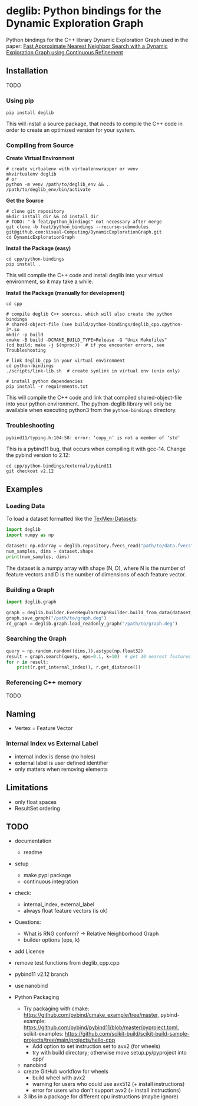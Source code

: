 # deglib: Python bindings for the Dynamic Exploration Graph

Python bindings for the C++ library Dynamic Exploration Graph used in the paper:
[Fast Approximate Nearest Neighbor Search with a Dynamic Exploration Graph using Continuous Refinement](https://arxiv.org/abs/2307.10479)

## Installation
TODO

### Using pip
```shell
pip install deglib
```
This will install a source package, that needs to compile the C++ code in order to create an optimized version for your system.

### Compiling from Source

**Create Virtual Environment**
```shell
# create virtualenv with virtualenvwrapper or venv
mkvirtualenv deglib
# or
python -m venv /path/to/deglib_env && . /path/to/deglib_env/bin/activate
```

**Get the Source**
```shell
# clone git repository
mkdir install_dir && cd install_dir
# TODO: "-b feat/python_bindings" not necessary after merge
git clone -b feat/python_bindings --recurse-submodules git@github.com:Visual-Computing/DynamicExplorationGraph.git
cd DynamicExplorationGraph
```

**Install the Package (easy)**
```shell
cd cpp/python-bindings
pip install .
```
This will compile the C++ code and install deglib into your virtual environment, so it may take a while.

**Install the Package (manually for development)**
```shell
cd cpp

# compile deglib C++ sources, which will also create the python bindings
# shared-object-file (see build/python-bindings/deglib_cpp.cpython-3*.so
mkdir -p build
cmake -B build -DCMAKE_BUILD_TYPE=Release -G "Unix Makefiles"
(cd build; make -j $(nproc))  # if you encounter errors, see Troubleshooting

# link deglib_cpp in your virtual environment
cd python-bindings
./scripts/link-lib.sh  # create symlink in virtual env (unix only)

# install python dependencies
pip install -r requirements.txt
```
This will compile the C++ code and link that compiled shared-object-file into your python environment.
The python-deglib library will only be available when executing python3 from the `python-bindings` directory.

### Troubleshooting

`pybind11/typing.h:104:58: error: ‘copy_n’ is not a member of ‘std’`

This is a pybind11 bug, that occurs when compiling it with gcc-14. Change the pybind version to 2.12:
```shell
cd cpp/python-bindings/external/pybind11
git checkout v2.12
```

## Examples
### Loading Data
To load a dataset formatted like the [TexMex-Datasets](http://corpus-texmex.irisa.fr/):
```python
import deglib
import numpy as np

dataset: np.ndarray = deglib.repository.fvecs_read("path/to/data.fvecs")
num_samples, dims = dataset.shape
print(num_samples, dims)
```
The dataset is a numpy array with shape (N, D), where N is the number of feature
vectors and D is the number of dimensions of each feature vector.

### Building a Graph

```python
import deglib.graph

graph = deglib.builder.EvenRegularGraphBuilder.build_from_data(dataset, edges_per_vertex=32)
graph.save_graph("/path/to/graph.deg")
rd_graph = deglib.graph.load_readonly_graph("/path/to/graph.deg")
```

### Searching the Graph
```python
query = np.random.random((dims,)).astype(np.float32)
result = graph.search(query, eps=0.1, k=10)  # get 10 nearest features to query
for r in result:
    print(r.get_internal_index(), r.get_distance())
```

### Referencing C++ memory
TODO

## Naming
- Vertex = Feature Vector

### Internal Index vs External Label
- internal index is dense (no holes)
- external label is user defined identifier
- only matters when removing elements

## Limitations
- only float spaces
- ResultSet ordering

## TODO
- documentation
  - readme
- setup
  - make pypi package
  - continuous integration
- check:
  - internal_index, external_label
  - always float feature vectors (is ok)
- Questions:
  - What is RNG conform? -> Relative Neighborhood Graph
  - builder options (eps, k)
- add License
- remove test functions from deglib_cpp.cpp
- pybind11 v2.12 branch
- use nanobind

- Python Packaging
  - Try packaging with cmake: https://github.com/pybind/cmake_example/tree/master, pybind-example: https://github.com/pybind/pybind11/blob/master/pyproject.toml, scikit-examples: https://github.com/scikit-build/scikit-build-sample-projects/tree/main/projects/hello-cpp
    - Add option to set instruction set to avx2 (for wheels)
    - try with build directory; otherwise move setup.py/pyproject into cpp/
  - nanobind
  - create GitHub workflow for wheels
    - build wheel with avx2
    - warning for users who could use avx512 (+ install instructions)
    - error for users who don't support avx2 (+ install instructions)
  - 3 libs in a package for different cpu instructions (maybe ignore)